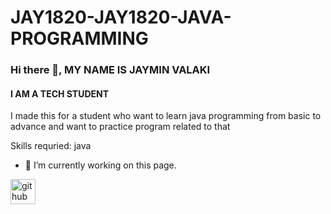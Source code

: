 # JAY1820-JAY1820-JAVA-PROGRAMMING
### Hi there 👋, MY NAME IS JAYMIN VALAKI
#### I AM A TECH STUDENT
I made this for a student who want to learn java programming from basic to advance
and want to practice program related to that

Skills requried: java

- 🔭 I’m currently working on this page. 


[<img src='https://cdn.jsdelivr.net/npm/simple-icons@3.0.1/icons/github.svg' alt='github' height='40'>](https://github.com/JAY1820/JAVA-PROGRAMMING)  

